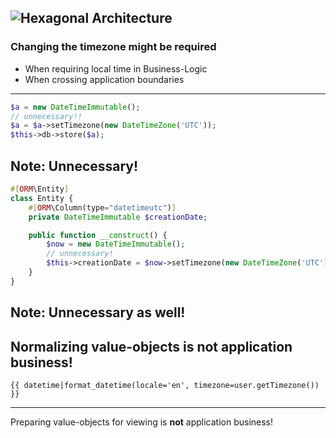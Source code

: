 ![Hexagonal Architecture](deck/resources/hexagonal.png)
---
### Changing the timezone might be required

* <!-- .element: class="fragment" -->When requiring local time in Business-Logic
* <!-- .element: class="fragment" -->When crossing application boundaries
---
```php
$a = new DateTimeImmutable();
// unnecessary!!
$a = $a->setTimezone(new DateTimeZone('UTC'));
$this->db->store($a);
```
Note: Unnecessary!
---
```php
#[ORM\Entity]
class Entity {
	#[ORM\Column(type="datetimeutc")]
    private DateTimeImmutable $creationDate;

    public function __construct() {
        $now = new DateTimeImmutable();
        // unnecessary!
        $this->creationDate = $now->setTimezone(new DateTimeZone('UTC'));
    }
}
```
Note: Unnecessary as well!
---
Normalizing value-objects is **not** application business!
---
```twig
{{ datetime|format_datetime(locale='en', timezone=user.getTimezone()) }}
```
---
Preparing value-objects for viewing is **not** application business!
